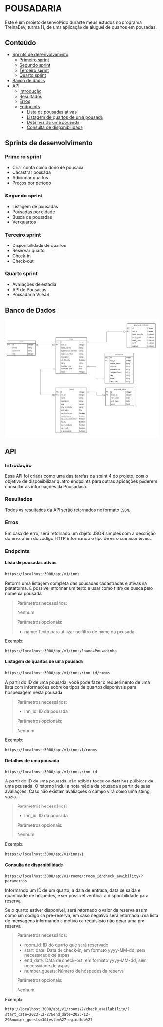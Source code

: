 # POUSADARIA

Este é um projeto desenvolvido durante meus estudos no programa TreinaDev, turma 11, de uma aplicação de aluguel de quartos em pousadas.

## Conteúdo
* [Sprints de desenvolvimento](https://github.com/eliseuramos93/pousadaria-app#sprints-de-desenvolvimento)
  * [Primeiro sprint](https://github.com/eliseuramos93/pousadaria-app#primeiro-sprint)
  * [Segundo sprint](https://github.com/eliseuramos93/pousadaria-app#segundo-sprint)
  * [Terceiro sprint](https://github.com/eliseuramos93/pousadaria-app#terceiro-sprint)
  * [Quarto sprint](https://github.com/eliseuramos93/pousadaria-app#quarto-sprint)
* [Banco de dados](https://github.com/eliseuramos93/pousadaria-app#banco-de-dados)
* [API](https://github.com/eliseuramos93/pousadaria-app#api)
  * [Introdução](https://github.com/eliseuramos93/pousadaria-app#introdução)
  * [Resultados](https://github.com/eliseuramos93/pousadaria-app#resultados)
  * [Erros](https://github.com/eliseuramos93/pousadaria-app#erros)
  * [Endpoints](https://github.com/eliseuramos93/pousadaria-app#endpoints)
    * [Lista de pousadas ativas](https://github.com/eliseuramos93/pousadaria-app#lista-de-pousadas-ativas)
    * [Listagem de quartos de uma pousada](https://github.com/eliseuramos93/pousadaria-app#listagem-de-quartos-de-uma-pousada)
    * [Detalhes de uma pousada](https://github.com/eliseuramos93/pousadaria-app#detalhes-de-uma-pousada)
    * [Consulta de disponibilidade](https://github.com/eliseuramos93/pousadaria-app#consulta-de-disponibilidade)

## Sprints de desenvolvimento
### Primeiro sprint
* Criar conta como dono de pousada
* Cadastrar pousada
* Adicionar quartos
* Preços por período
### Segundo sprint
* Listagem de pousadas
* Pousadas por cidade
* Busca de pousadas
* Ver quartos
### Terceiro sprint
* Disponibilidade de quartos
* Reservar quarto
* Check-in
* Check-out
### Quarto sprint
* Avaliações de estadia
* API de Pousadas
* Pousadaria VueJS

## Banco de Dados

![Imagem com o desenho da estrutura de banco de dados](app/assets/images/database_v1.jpg)

## API

### Introdução

Essa API foi criada como uma das tarefas da sprint 4 do projeto, com o objetivo de disponibilizar quatro endpoints para outras aplicações poderem consultar as informações da Pousadaria.

### Resultados

Todos os resultados da API serão retornados no formato `JSON`. 

### Erros

Em caso de erro, será retornado um objeto JSON simples com a descrição do erro, além do código HTTP informando o tipo de erro que aconteceu.

### Endpoints

#### Lista de pousadas ativas

`https://localhost:3000/api/v1/inns`

Retorna uma listagem completa das pousadas cadastradas e ativas na plataforma. É possível informar um texto e usar como filtro de busca pelo nome da pousada. 

> Parâmetros necessários:
>
> Nenhum
>
> Parâmetros opcionais:
> 
> * name: Texto para utilizar no filtro de nome da pousada

Exemplo: 

`https://localhost:3000/api/v1/inns/?name=Pousadinha`

#### Listagem de quartos de uma pousada

`https://localhost:3000/api/v1/inns/:inn_id/rooms`

A partir do ID de uma pousada, você pode fazer o requerimento de uma lista com informações sobre os tipos de quartos disponíveis para hospedagem nesta pousada

> Parâmetros necessários:
>
> * inn_id: ID da pousada
>
> Parâmetros opcionais:
> 
> Nenhum

Exemplo:

`https://localhost:3000/api/v1/inns/1/rooms`

#### Detalhes de uma pousada

`https://localhost:3000/api/v1/inns/:inn_id`

A partir do ID de uma pousada, são exibids todos os detalhes púlbicos de uma pousada. O retorno inclui a nota média da pousada a partir de suas avaliações. Caso não existam avaliações o campo virá como uma string vazia.

> Parâmetros necessários:
>
> * inn_id: ID da pousada
>
> Parâmetros opcionais:
> 
> Nenhum

Exemplo:

`https://localhost:3000/api/v1/inns/1`

#### Consulta de disponibilidade

`https://localhost:3000/api/v1/rooms/:room_id/check_avaibility/?parametros`

Informando um ID de um quarto, a data de entrada, data de saída e quantidade de hóspedes, é ser possível verificar a disponibilidade para reserva. 

Se o quarto estiver disponível, será retornado o valor da reserva assim como um código da pré-reserva, em caso negativo será retornada uma lista de mensagens informando o motivo da requisição não gerar uma pré-reserva.

> Parâmetros necessários:
> 
> * room_id: ID do quarto que será reservado
> * start_date: Data de check-in, em formato yyyy-MM-dd, sem necessidade  de aspas
> * end_date: Data de check-out, em formato yyyy-MM-dd, sem necessidade de aspas
> * number_guests: Número de hóspedes da reserva
>
> Parâmetros opcionais:
>
> Nenhum.

Exemplo:

`http://localhost:3000/api/v1/rooms/2/check_availability/?start_date=2023-12-27&end_date=2023-12-29&number_guests=3&teste=%27reginaldo%27`